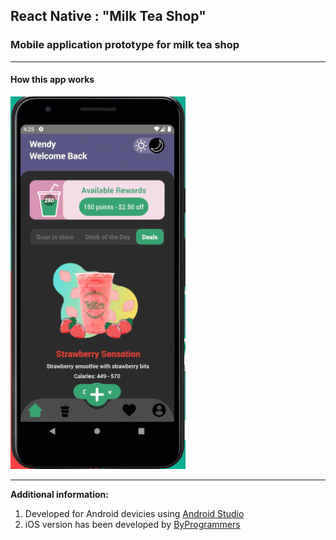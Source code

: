 ## React Native : "Milk Tea Shop"

### Mobile application prototype for milk tea shop

---

#### How this app works

![](./supplement/demo.gif)

---

**Additional information:**

1. Developed for Android devicies using [Android Studio](https://developer.android.com/)
2. iOS version has been developed by [ByProgrammers](https://www.youtube.com/watch?v=uEoA9Gf0LiE)
